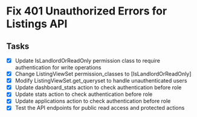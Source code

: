 # Fix 401 Unauthorized Errors for Listings API

## Tasks
- [x] Update IsLandlordOrReadOnly permission class to require authentication for write operations
- [x] Change ListingViewSet permission_classes to [IsLandlordOrReadOnly]
- [x] Modify ListingViewSet.get_queryset to handle unauthenticated users
- [x] Update dashboard_stats action to check authentication before role
- [x] Update stats action to check authentication before role
- [x] Update applications action to check authentication before role
- [x] Test the API endpoints for public read access and protected actions
